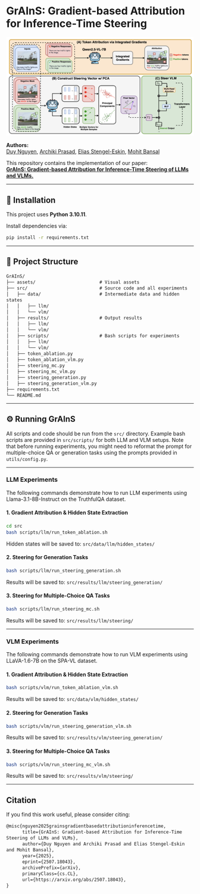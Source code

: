 # GrAInS: Gradient-based Attribution for Inference-Time Steering

[![Paper Image](assets/overall.png)](assets/overall.png)

**Authors:**  
[Duy Nguyen](https://duykhuongnguyen.github.io/), [Archiki Prasad](https://archiki.github.io/), [Elias Stengel-Eskin](https://esteng.github.io/), [Mohit Bansal](https://www.cs.unc.edu/~mbansal/)

This repository contains the implementation of our paper:  
[**GrAInS: Gradient-based Attribution for Inference-Time Steering of LLMs and VLMs.**](https://arxiv.org/abs/2507.18043)

---

## 🚀 Installation

This project uses **Python 3.10.11**.

Install dependencies via:

```bash
pip install -r requirements.txt
```

---

## 📁 Project Structure

```
GrAInS/
├── assets/                        # Visual assets
├── src/                           # Source code and all experiments
│   ├── data/                      # Intermediate data and hidden states
│   │   ├── llm/
│   │   └── vlm/
│   ├── results/                   # Output results
│   │   ├── llm/
│   │   └── vlm/
│   ├── scripts/                   # Bash scripts for experiments
│   │   ├── llm/
│   │   └── vlm/
│   ├── token_ablation.py          
│   ├── token_ablation_vlm.py      
│   ├── steering_mc.py             
│   ├── steering_mc_vlm.py         
│   ├── steering_generation.py     
│   ├── steering_generation_vlm.py 
├── requirements.txt
└── README.md
```

---

## ⚙️ Running GrAInS

All scripts and code should be run from the `src/` directory. Example bash scripts are provided in `src/scripts/` for both LLM and VLM setups. Note that before running experiments, you might need to reformat the prompt for multiple-choice QA or generation tasks using the prompts provided in `utils/config.py`.

---

### LLM Experiments

The following commands demonstrate how to run LLM experiments using Llama-3.1-8B-Instruct on the TruthfulQA dataset.

#### 1. Gradient Attribution & Hidden State Extraction

```bash
cd src
bash scripts/llm/run_token_ablation.sh
```

Hidden states will be saved to: `src/data/llm/hidden_states/`

#### 2. Steering for Generation Tasks

```bash
bash scripts/llm/run_steering_generation.sh
```

Results will be saved to: `src/results/llm/steering_generation/`

#### 3. Steering for Multiple-Choice QA Tasks

```bash
bash scripts/llm/run_steering_mc.sh
```

Results will be saved to: `src/results/llm/steering/`

---

### VLM Experiments

The following commands demonstrate how to run VLM experiments using LLaVA-1.6-7B on the SPA-VL dataset.

#### 1. Gradient Attribution & Hidden State Extraction

```bash
bash scripts/vlm/run_token_ablation_vlm.sh
```

Results will be saved to: `src/data/vlm/hidden_states/`

#### 2. Steering for Generation Tasks

```bash
bash scripts/vlm/run_steering_generation_vlm.sh
```

Results will be saved to: `src/results/vlm/steering_generation/`

#### 3. Steering for Multiple-Choice QA Tasks

```bash
bash scripts/vlm/run_steering_mc_vlm.sh
```

Results will be saved to: `src/results/vlm/steering/`

---

## Citation

If you find this work useful, please consider citing:

```
@misc{nguyen2025grainsgradientbasedattributioninferencetime,
      title={GrAInS: Gradient-based Attribution for Inference-Time Steering of LLMs and VLMs}, 
      author={Duy Nguyen and Archiki Prasad and Elias Stengel-Eskin and Mohit Bansal},
      year={2025},
      eprint={2507.18043},
      archivePrefix={arXiv},
      primaryClass={cs.CL},
      url={https://arxiv.org/abs/2507.18043}, 
}
```